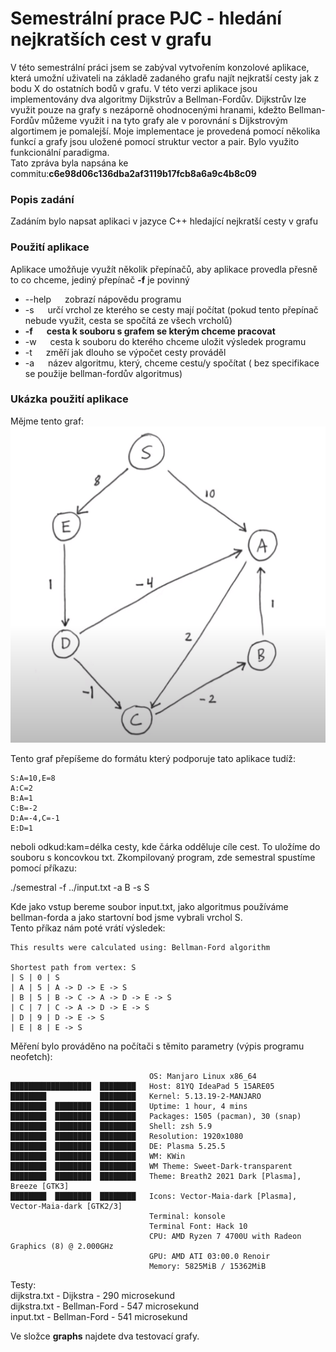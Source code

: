 # Semestrální prace PJC - hledání nejkratších cest v grafu

V této semestrální práci jsem se zabýval vytvořením konzolové aplikace, která umožní uživateli na základě zadaného grafu najít nejkratší cesty jak z bodu X do ostatních bodů v grafu.
V této verzi aplikace jsou implementovány dva algoritmy Dijkstrův a Bellman-Fordův. Dijkstrův lze využit pouze na grafy s nezáporně ohodnocenými hranami, kdežto Bellman-Fordův můžeme využit i na tyto grafy ale v porovnání s Dijkstrovým algortimem je pomalejší. Moje implementace je provedená pomocí několika funkcí a grafy jsou uložené pomocí struktur vector a pair. Bylo využito funkcionální paradigma.\
Tato zpráva byla napsána ke commitu:**c6e98d06c136dba2af3119b17fcb8a6a9c4b8c09**

### Popis zadání

Zadáním bylo napsat aplikaci v jazyce C++ hledající nejkratší cesty v grafu

### Použití aplikace
Aplikace umožňuje využít několik přepínačů, aby aplikace provedla přesně to co chceme, jediný přepínač **-f** je povinný

*  --help &emsp; zobrazí nápovědu programu 
*  -s &emsp; určí vrchol ze kterého se cesty mají počítat (pokud tento přepínač nebude využit, cesta se spočítá ze všech vrcholů)
*  **-f** &emsp; **cesta k souboru s grafem se kterým chceme pracovat**
*  -w &emsp; cesta k souboru do kterého chceme uložit výsledek programu
*  -t &emsp; změří jak dlouho se výpočet cesty prováděl
*  -a &emsp; název algoritmu, který, chceme cestu/y spočítat ( bez specifikace se použije bellman-fordův algoritmus)

### Ukázka použití aplikace

Mějme tento graf:
![graph](img/graph.png)


Tento graf přepíšeme do formátu který podporuje tato aplikace tudíž:
```
S:A=10,E=8
A:C=2
B:A=1
C:B=-2
D:A=-4,C=-1
E:D=1
```

neboli odkud:kam=délka cesty, kde čárka odděluje cíle cest. To uložíme do souboru s koncovkou txt.
Zkompilovaný program, zde semestral spustíme pomocí příkazu:

./semestral -f ../input.txt -a B -s S

Kde jako vstup bereme soubor input.txt, jako algoritmus používáme bellman-forda a jako startovní bod jsme vybrali vrchol S.\
Tento příkaz nám poté vrátí výsledek:
```
This results were calculated using: Bellman-Ford algorithm

Shortest path from vertex: S
| S | 0 | S
| A | 5 | A -> D -> E -> S
| B | 5 | B -> C -> A -> D -> E -> S
| C | 7 | C -> A -> D -> E -> S
| D | 9 | D -> E -> S
| E | 8 | E -> S
```

Měření bylo prováděno na počítači s těmito parametry (výpis programu neofetch):
```
                               OS: Manjaro Linux x86_64 
██████████████████  ████████   Host: 81YQ IdeaPad 5 15ARE05 
████████            ████████   Kernel: 5.13.19-2-MANJARO 
████████  ████████  ████████   Uptime: 1 hour, 4 mins 
████████  ████████  ████████   Packages: 1505 (pacman), 30 (snap) 
████████  ████████  ████████   Shell: zsh 5.9 
████████  ████████  ████████   Resolution: 1920x1080 
████████  ████████  ████████   DE: Plasma 5.25.5 
████████  ████████  ████████   WM: KWin 
████████  ████████  ████████   WM Theme: Sweet-Dark-transparent 
████████  ████████  ████████   Theme: Breath2 2021 Dark [Plasma], Breeze [GTK3] 
████████  ████████  ████████   Icons: Vector-Maia-dark [Plasma], Vector-Maia-dark [GTK2/3] 
                               Terminal: konsole 
                               Terminal Font: Hack 10 
                               CPU: AMD Ryzen 7 4700U with Radeon Graphics (8) @ 2.000GHz 
                               GPU: AMD ATI 03:00.0 Renoir 
                               Memory: 5825MiB / 15362MiB 
```

Testy:\
dijkstra.txt - Dijkstra - 290 microsekund\
dijkstra.txt - Bellman-Ford - 547 microsekund\
input.txt - Bellman-Ford - 541 microsekund

Ve složce **graphs** najdete dva testovací grafy.